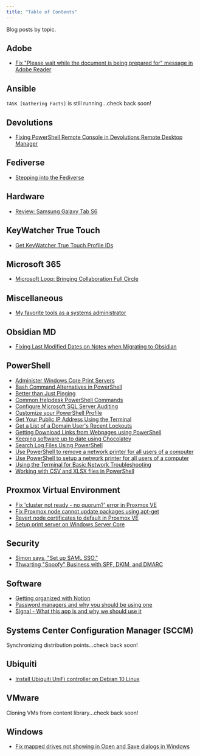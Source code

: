 ```yaml
---
title: "Table of Contents"
---
```

Blog posts by topic.

## Adobe
- [Fix "Please wait while the document is being prepared for" message in Adobe Reader](published/2021/fix_please_wait_while_the_document_is_being_prepared_for_message_in_adobe_reader.md) 
## Ansible
`TASK [Gathering Facts]` is still running...check back soon!
## Devolutions
- [Fixing PowerShell Remote Console in Devolutions Remote Desktop Manager](published/2023/fixing_powershell_remote_console_in_devolutions_rdm.md)
## Fediverse
- [Stepping into the Fediverse](/published/2023/stepping_into_the_fediverse)
## Hardware
- [Review: Samsung Galaxy Tab S6](published/2020/review_samsung_galaxy_tab_s6.md)
## KeyWatcher True Touch
- [Get KeyWatcher True Touch Profile IDs](published/2023/get_kw_truetouch_profile_ids.md)
## Microsoft 365
- [Microsoft Loop: Bringing Collaboration Full Circle](published/2024/microsoft_loop_bringing_collaboration_full_circle.md)
## Miscellaneous
- [My favorite tools as a systems administrator](/published/2023/my_favorite_tools_as_a_systems_administrator)
## Obsidian MD
- [Fixing Last Modified Dates on Notes when Migrating to Obsidian](published/2023/fix_last_modified_dates_on_notes_when_migrating_to_obsidian.md)
## PowerShell
- [Administer Windows Core Print Servers](/published/2023/administer_windows_core_print_servers.md)
- [Bash Command Alternatives in PowerShell](published/2023/bash_command_alternatives_in_powershell.md)
- [Better than Just Pinging](published/2023/better_than_just_pinging.md)
- [Common Helpdesk PowerShell Commands](published/2023/common_helpdesk_powershell_commands.md)
- [Configure Microsoft SQL Server Auditing](published/2023/configure_mssql_server_auditing.md)
- [Customize your PowerShell Profile](published/2023/customize_your_powershell_profile.md)
- [Get Your Public IP Address Using the Terminal](published/2023/get_your_public_ip_address_using_terminal.md)
- [Get a List of a Domain User's Recent Lockouts](published/2023/get_domain_user_lockouts.md)
- [Getting Download Links from Webpages using PowerShell](published/2023/getting_download_links_from_webpages.md)
- [Keeping software up to date using Chocolatey](/published/2020/keeping_software_up_to_date_using_chocolatey.md)
- [Search Log Files Using PowerShell](/published/2023/search_log_files_using_powershell.md)
- [Use PowerShell to remove a network printer for all users of a computer](/published/2020/powershell_remove_net_printer_for_all_users.md) 
- [Use PowerShell to setup a network printer for all users of a computer](/published/2020/powershell_setup_net_printer_for_all_users.md)
- [Using the Terminal for Basic Network Troubleshooting](published/2023/using_terminal_for_basic_network_troubleshooting.md)
- [Working with CSV and XLSX files in PowerShell](published/2023/work_with_csv_xlsx_in_powershell.md)
## Proxmox Virtual Environment
- [Fix 'cluster not ready - no quorum?' error in Proxmox VE](/published/2022/fix_cluster_not_ready_no_quorum_in_proxmox.md)
- [Fix Proxmox node cannot update packages using apt-get](/published/2022/fix_proxmox_node_cannot_update_packages_via_apt-get.md)
- [Revert node certificates to default in Proxmox VE](/published/2021/revert_node_certificates_to_default_in_proxmox_ve.md)
- [Setup print server on Windows Server Core](/published/2022/setup_print_server_on_windows_server_core.md)
## Security
- [Simon says, "Set up SAML SSO."](/published/2024/simon-says-setup-saml-sso.md)
- [Thwarting "Spoofy" Business with SPF, DKIM, and DMARC](published/2024/thwarting-spoofy-business-with-spf-dkim-dmarc.md)
## Software
- [Getting organized with Notion](/published/2022/getting_organized_with_notion.md)
- [Password managers and why you should be using one](published/2021/password_managers_and_why_you_should_be_using_one.md) 
- [Signal - What this app is and why we should use it](published/2023/signal_what_this_app_is_and_why_we_should_use_it.md) 
## Systems Center Configuration Manager (SCCM)
Synchronizing distribution points...check back soon!
## Ubiquiti
- [Install Ubiquiti UniFi controller on Debian 10 Linux](/published/2021/install_ubiquiti_unifi_controller_on_debian_10_linux.md)
## VMware
Cloning VMs from content library...check back soon!
## Windows
- [Fix mapped drives not showing in Open and Save dialogs in Windows](/published/2021/fix_mapped_drives_not_showing_in_dialogues.md) 

